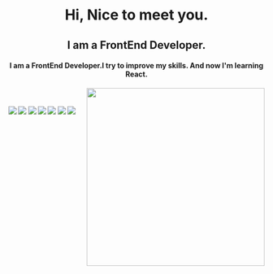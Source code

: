 <h1 align="center">
  Hi, Nice to meet you.
</h1>
<h2 align="center">I am a FrontEnd Developer.</h2>

<h4 align="center">I am a FrontEnd Developer.I try to improve my skills. And now I'm learning React.</h4>

<p align="center">
  <img src="https://raw.githubusercontent.com/MicaelliMedeiros/micaellimedeiros/master/image/computer-illustration.png" min-width="380px" max-width="450px" width="350px" align="right"> <br>
</p>

#### ![](https://img.shields.io/badge/HTML-orange) ![](https://img.shields.io/badge/CSS-blue) ![](https://img.shields.io/badge/JavaScript-green) ![](https://img.shields.io/badge/BootStrap-pantone) ![](https://img.shields.io/badge/Git-red) ![](https://img.shields.io/badge/React-teal) ![](https://img.shields.io/badge/Tailwind-gray) 


